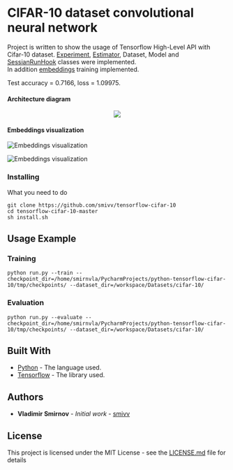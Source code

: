 # CIFAR-10 dataset convolutional neural network

Project is written to show the usage of Tensorflow High-Level API with Cifar-10 dataset.
[Experiment](https://www.tensorflow.org/api_docs/python/tf/contrib/learn/Experiment),
[Estimator](https://www.tensorflow.org/api_docs/python/tf/estimator), Dataset, Model and [SessianRunHook](https://www.tensorflow.org/api_docs/python/tf/train/SessionRunHook) classes were implemented.  
In addition [embeddings](https://www.tensorflow.org/programmers_guide/embedding) training implemented.

Test accuracy = 0.7166, loss = 1.09975.

#### Architecture diagram

<div style="text-align:center"><img src ="https://user-images.githubusercontent.com/17829173/34811773-94bbe0a4-f6b3-11e7-88d9-6ac9c464f98c.png" /></div>

#### Embeddings visualization

![Embeddings visualization](https://user-images.githubusercontent.com/17829173/34813290-76aff0b2-f6ba-11e7-8928-7f8b365a687c.PNG)

![Embeddings visualization](https://user-images.githubusercontent.com/17829173/34813291-76cae41c-f6ba-11e7-8717-d9e6edb1dbe3.PNG)

### Installing

What you need to do

```
git clone https://github.com/smivv/tensorflow-cifar-10
cd tensorflow-cifar-10-master
sh install.sh
```

## Usage Example

### Training

```
python run.py --train --checkpoint_dir=/home/smirnvla/PycharmProjects/python-tensorflow-cifar-10/tmp/checkpoints/ --dataset_dir=/workspace/Datasets/cifar-10/
```

### Evaluation

```
python run.py --evaluate --checkpoint_dir=/home/smirnvla/PycharmProjects/python-tensorflow-cifar-10/tmp/checkpoints/ --dataset_dir=/workspace/Datasets/cifar-10/
```

## Built With

* [Python](https://www.python.org/) - The language used.
* [Tensorflow](https://www.tensorflow.org/) - The library used.

## Authors

* **Vladimir Smirnov** - *Initial work* - [smivv](https://github.com/smivv)

## License

This project is licensed under the MIT License - see the [LICENSE.md](LICENSE.md) file for details